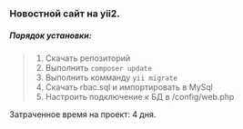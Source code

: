 ### Новостной сайт на yii2.

##### Порядок установки:
> 1. Скачать репозиторий
> 2. Выполнить `composer update`
> 3. Выполнить комманду `yii migrate`
> 4. Скачать rbac.sql и импортировать в MySql
> 5. Настроить подключение к БД в /config/web.php 

Затраченное время на проект: 4 дня.




